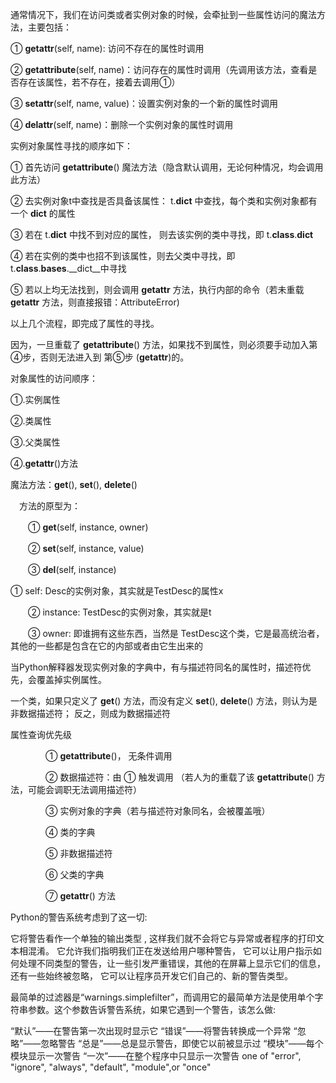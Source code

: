 通常情况下，我们在访问类或者实例对象的时候，会牵扯到一些属性访问的魔法方法，主要包括：

① __getattr__(self, name): 访问不存在的属性时调用

② __getattribute__(self, name)：访问存在的属性时调用（先调用该方法，查看是否存在该属性，若不存在，接着去调用①）

③ __setattr__(self, name, value)：设置实例对象的一个新的属性时调用

④ __delattr__(self, name)：删除一个实例对象的属性时调用

 

 实例对象属性寻找的顺序如下：

① 首先访问 __getattribute__() 魔法方法（隐含默认调用，无论何种情况，均会调用此方法）

② 去实例对象t中查找是否具备该属性： t.__dict__ 中查找，每个类和实例对象都有一个 __dict__ 的属性

③ 若在 t.__dict__ 中找不到对应的属性， 则去该实例的类中寻找，即 t.__class__.__dict__

④ 若在实例的类中也招不到该属性，则去父类中寻找，即 t.__class__.__bases__.__dict__中寻找

⑤ 若以上均无法找到，则会调用 __getattr__ 方法，执行内部的命令（若未重载 __getattr__ 方法，则直接报错：AttributeError)

以上几个流程，即完成了属性的寻找。

因为，一旦重载了 __getattribute__() 方法，如果找不到属性，则必须要手动加入第④步，否则无法进入到 第⑤步 (__getattr__)的。

对象属性的访问顺序：

①.实例属性

②.类属性

③.父类属性

④.__getattr__()方法

魔法方法：__get__(), __set__(), __delete__()

 　方法的原型为：

　　① __get__(self, instance, owner)

　　② __set__(self, instance, value)

　　③ __del__(self, instance)

① self: Desc的实例对象，其实就是TestDesc的属性x

　　② instance: TestDesc的实例对象，其实就是t

　　③ owner: 即谁拥有这些东西，当然是 TestDesc这个类，它是最高统治者，其他的一些都是包含在它的内部或者由它生出来的

当Python解释器发现实例对象的字典中，有与描述符同名的属性时，描述符优先，会覆盖掉实例属性。

一个类，如果只定义了 __get__() 方法，而没有定义 __set__(), __delete__() 方法，则认为是非数据描述符； 反之，则成为数据描述符

属性查询优先级

　　　　① __getattribute__()， 无条件调用

　　　　② 数据描述符：由 ① 触发调用 （若人为的重载了该 __getattribute__() 方法，可能会调职无法调用描述符）

　　　　③ 实例对象的字典（若与描述符对象同名，会被覆盖哦）

　　　　④ 类的字典

　　　　⑤ 非数据描述符

　　　　⑥ 父类的字典

　　　　⑦ __getattr__() 方法



Python的警告系统考虑到了这一切:

它将警告看作一个单独的输出类型 , 这样我们就不会将它与异常或者程序的打印文本相混淆。 
它允许我们指明我们正在发送给用户哪种警告，
它可以让用户指示如何处理不同类型的警告，让一些引发严重错误，其他的在屏幕上显示它们的信息，还有一些始终被忽略，
它可以让程序员开发它们自己的、新的警告类型。

最简单的过滤器是“warnings.simplefilter”，而调用它的最简单方法是使用单个字符串参数。这个参数告诉警告系统，如果它遇到一个警告，该怎么做:

“默认”——在警告第一次出现时显示它
“错误”——将警告转换成一个异常
“忽略”——忽略警告
“总是”——总是显示警告，即使它以前被显示过
“模块”——每个模块显示一次警告
“一次”——在整个程序中只显示一次警告
one of "error", "ignore", "always", "default", "module",or "once"